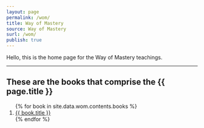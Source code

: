 ```yaml
---
layout: page
permalink: /wom/
title: Way of Mastery
source: Way of Mastery
surl: /wom/
publish: true
---
```


<div class="introduction">

Hello, this is the home page for the Way of Mastery teachings.

<hr>

<div class="toc">
  <h2>These are the books that comprise the {{ page.title }}</h2>
  <ol class="post">
  {% for book in site.data.wom.contents.books %}
    <li class="post-title">
      <a href="{{ site.baseurl }}{{ book.url }}">
        {{ book.title }}
      </a>
    </li>
  {% endfor %}
  </ol>

</div>





